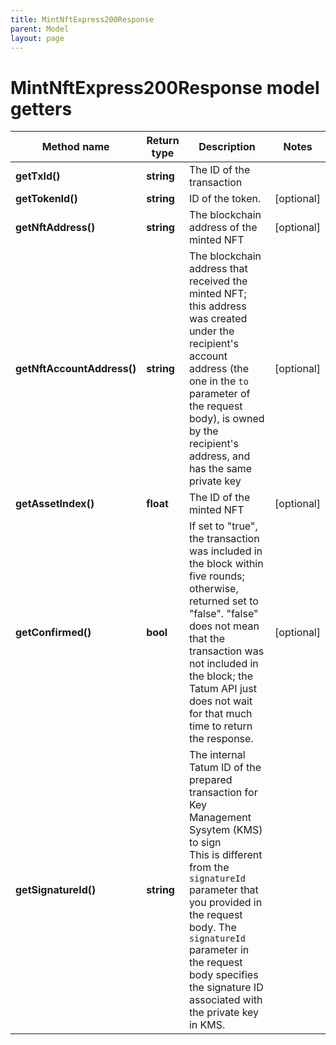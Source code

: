 ```yaml
---
title: MintNftExpress200Response
parent: Model
layout: page
---
```


# MintNftExpress200Response model getters

Method name | Return type | Description | Notes
------------ | ------------- | ------------- | -------------
**getTxId()** | **string** | The ID of the transaction |
**getTokenId()** | **string** | ID of the token. | [optional]
**getNftAddress()** | **string** | The blockchain address of the minted NFT | [optional]
**getNftAccountAddress()** | **string** | The blockchain address that received the minted NFT; this address was created under the recipient's account address (the one in the <code>to</code> parameter of the request body), is owned by the recipient's address, and has the same private key | [optional]
**getAssetIndex()** | **float** | The ID of the minted NFT | [optional]
**getConfirmed()** | **bool** | If set to "true", the transaction was included in the block within five rounds; otherwise, returned set to "false". "false" does not mean that the transaction was not included in the block; the Tatum API just does not wait for that much time to return the response. | [optional]
**getSignatureId()** | **string** | The internal Tatum ID of the prepared transaction for Key Management Sysytem (KMS) to sign<br/>This is different from the <code>signatureId</code> parameter that you provided in the request body. The <code>signatureId</code> parameter in the request body specifies the signature ID associated with the private key in KMS. |

